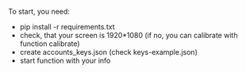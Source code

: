 To start, you need:

- pip install -r requirements.txt
- check, that your screen is 1920\*1080 (if no, you can calibrate with function calibrate)
- create accounts_keys.json (check keys-example.json)
- start function with your info
